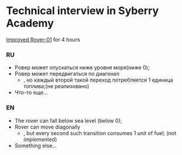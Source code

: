 # Technical interview in Syberry Academy
[Improved Rover-01](https://github.com/Starior/Rover-v01) for 4 hours
### RU
- Ровер может опускаться ниже уровня моря(ниже 0);
- Ровер может передвигаться по диагонал
    - , но каждый второй такой переход потребляется 1 единица топлива;(не реализовано)
- Что-то еще...

### EN
- The rover can fall below sea level (below 0);
- Rover can move diagonally
     - , but every second such transition consumes 1 unit of fuel; (not implemented)
- Something else...
